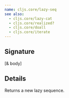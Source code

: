 ```yaml
---
name: cljs.core/lazy-seq
see also:
  - cljs.core/lazy-cat
  - cljs.core/realized?
  - cljs.core/doall
  - cljs.core/iterate
---
```


## Signature
[& body]


## Details

Returns a new lazy sequence.
